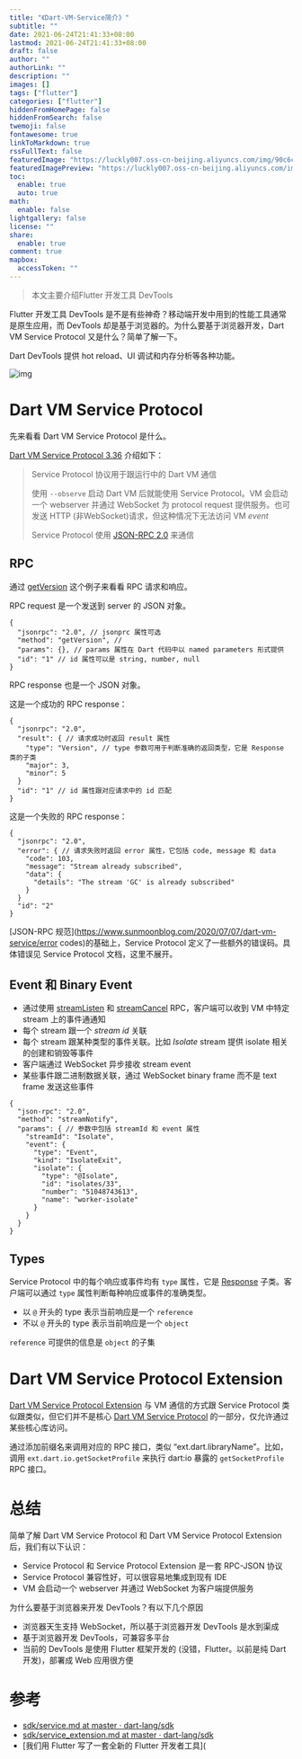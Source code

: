 ```yaml
---
title: "《Dart-VM-Service简介》"
subtitle: ""
date: 2021-06-24T21:41:33+08:00
lastmod: 2021-06-24T21:41:33+08:00
draft: false
author: ""
authorLink: ""
description: ""
images: []
tags: ["flutter"]
categories: ["flutter"]
hiddenFromHomePage: false
hiddenFromSearch: false
twemoji: false
fontawesome: true
linkToMarkdown: true
rssFullText: false
featuredImage: "https://luckly007.oss-cn-beijing.aliyuncs.com/img/90c6cc12-742e-4c9f-b318-b912f163b8d0.png"
featuredImagePreview: "https://luckly007.oss-cn-beijing.aliyuncs.com/img/90c6cc12-742e-4c9f-b318-b912f163b8d0.png"
toc:
  enable: true
  auto: true
math:
  enable: false
lightgallery: false
license: ""
share:
  enable: true
comment: true
mapbox:
  accessToken: ""
---
```




> 本文主要介绍Flutter 开发工具 DevTools

<!--more-->

Flutter 开发工具 DevTools 是不是有些神奇？移动端开发中用到的性能工具通常是原生应用，而 DevTools 却是基于浏览器的。为什么要基于浏览器开发，Dart VM Service Protocol 又是什么？简单了解一下。



Dart DevTools 提供 hot reload、UI 调试和内存分析等各种功能。

![img](https://luckly007.oss-cn-beijing.aliyuncs.com/img/15941055868454.jpg)

# Dart VM Service Protocol

先来看看 Dart VM Service Protocol 是什么。

[Dart VM Service Protocol 3.36](https://github.com/dart-lang/sdk/blob/master/runtime/vm/service/service.md#rpcs-requests-and-responses) 介绍如下：

> Service Protocol 协议用于跟运行中的 Dart VM 通信
>
> 使用 `--observe` 启动 Dart VM 后就能使用 Service Protocol。VM 会启动一个 webserver 并通过 WebSocket 为 protocol request 提供服务。也可发送 HTTP (非WebSocket)请求，但这种情况下无法访问 VM *event*
>
> Service Protocol 使用 [JSON-RPC 2.0](http://www.jsonrpc.org/specification) 来通信

## RPC

通过 [getVersion](https://github.com/dart-lang/sdk/blob/master/runtime/vm/service/service.md#getversion) 这个例子来看看 RPC 请求和响应。

RPC request 是一个发送到 server 的 JSON 对象。

```
{
  "jsonrpc": "2.0", // jsonprc 属性可选
  "method": "getVersion", //
  "params": {}, // params 属性在 Dart 代码中以 named parameters 形式提供
  "id": "1" // id 属性可以是 string, number, null
}
```

RPC response 也是一个 JSON 对象。

这是一个成功的 RPC response：

```
{
  "jsonrpc": "2.0",
  "result": { // 请求成功时返回 result 属性
    "type": "Version", // type 参数可用于判断准确的返回类型，它是 Response 类的子类
    "major": 3,
    "minor": 5
  }
  "id": "1" // id 属性跟对应请求中的 id 匹配
}
```

这是一个失败的 RPC response：

```
{
  "jsonrpc": "2.0",
  "error": { // 请求失败时返回 error 属性，它包括 code, message 和 data
    "code": 103,
    "message": "Stream already subscribed",
    "data": {
      "details": "The stream 'GC' is already subscribed"
    }
  }
  "id": "2"
}
```

[JSON-RPC 规范](https://www.sunmoonblog.com/2020/07/07/dart-vm-service/error codes)的基础上，Service Protocol 定义了一些额外的错误码。具体错误见 Service Protocol 文档，这里不展开。

## Event 和 Binary Event

- 通过使用 [streamListen](https://github.com/dart-lang/sdk/blob/master/runtime/vm/service/service.md#streamlisten) 和 [streamCancel](https://github.com/dart-lang/sdk/blob/master/runtime/vm/service/service.md#streamcancel) RPC，客户端可以收到 VM 中特定 stream 上的事件通通知
- 每个 stream 跟一个 *stream id* 关联
- 每个 stream 跟某种类型的事件关联。比如 *Isolate* stream 提供 isolate 相关的创建和销毁等事件
- 客户端通过 WebSocket 异步接收 stream event
- 某些事件跟二进制数据关联，通过 WebSocket binary frame 而不是 text frame 发送这些事件

```
{
  "json-rpc": "2.0",
  "method": "streamNotify",
  "params": { // 参数中包括 streamId 和 event 属性
    "streamId": "Isolate",
    "event": {
      "type": "Event",
      "kind": "IsolateExit",
      "isolate": {
        "type": "@Isolate",
        "id": "isolates/33",
        "number": "51048743613",
        "name": "worker-isolate"
      }
    }
  }
}
```

## Types

Service Protocol 中的每个响应或事件均有 `type` 属性，它是 [Response](https://github.com/dart-lang/sdk/blob/master/runtime/vm/service/service.md#response) 子类。客户端可以通过 `type` 属性判断每种响应或事件的准确类型。

- 以 `@` 开头的 type 表示当前响应是一个 `reference`
- 不以 `@` 开头的 type 表示当前响应是一个 `object`

`reference` 可提供的信息是 `object` 的子集

# Dart VM Service Protocol Extension

[Dart VM Service Protocol Extension](https://github.com/dart-lang/sdk/blob/master/runtime/vm/service/service_extension.md) 与 VM 通信的方式跟 Service Protocol 类似跟类似，但它们并不是核心 [Dart VM Service Protocol](https://github.com/dart-lang/sdk/blob/master/runtime/vm/service/service.md) 的一部分，仅允许通过某些核心库访问。

通过添加前缀名来调用对应的 RPC 接口，类似 “ext.dart.libraryName”。比如，调用 `ext.dart.io.getSocketProfile` 来执行 dart:io 暴露的 `getSocketProfile` RPC 接口。

# 总结

简单了解 Dart VM Service Protocol 和 Dart VM Service Protocol Extension 后，我们有以下认识：

- Service Protocol 和 Service Protocol Extension 是一套 RPC-JSON 协议
- Service Protocol 兼容性好，可以很容易地集成到现有 IDE
- VM 会启动一个 webserver 并通过 WebSocket 为客户端提供服务

为什么要基于浏览器来开发 DevTools？有以下几个原因

- 浏览器天生支持 WebSocket，所以基于浏览器开发 DevTools 是水到渠成
- 基于浏览器开发 DevTools，可兼容多平台
- 当前的 DevTools 是使用 Flutter 框架开发的 (没错，Flutter。以前是纯 Dart 开发)，部署成 Web 应用很方便

# 参考

- [sdk/service.md at master · dart-lang/sdk](https://github.com/dart-lang/sdk/blob/master/runtime/vm/service/service.md#rpcs-requests-and-responses)
- [sdk/service_extension.md at master · dart-lang/sdk](https://github.com/dart-lang/sdk/blob/master/runtime/vm/service/service_extension.md)
- [我们用 Flutter 写了一套全新的 Flutter 开发者工具](